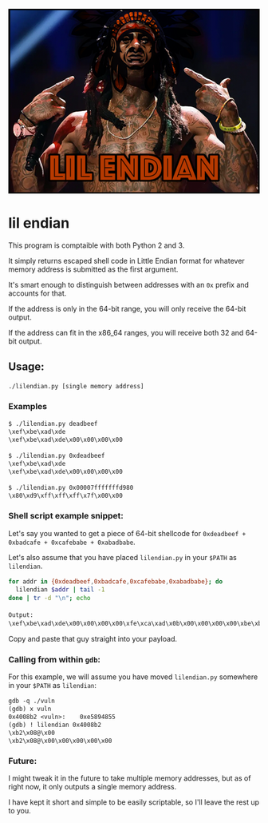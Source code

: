 ![lil endian](./lilendian.png?raw=true)

# lil endian

This program is comptaible with both Python 2 and 3.

It simply returns escaped shell code in Little Endian format for whatever memory address is submitted as the first argument.

It's smart enough to distinguish between addresses with an `0x` prefix and accounts for that.

If the address is only in the 64-bit range, you will only receive the 64-bit output.

If the address can fit in the x86_64 ranges, you will receive both 32 and 64-bit output.

## Usage:

`./lilendian.py [single memory address]`

### Examples

```
$ ./lilendian.py deadbeef
\xef\xbe\xad\xde
\xef\xbe\xad\xde\x00\x00\x00\x00

$ ./lilendian.py 0xdeadbeef
\xef\xbe\xad\xde
\xef\xbe\xad\xde\x00\x00\x00\x00

$ ./lilendian.py 0x00007fffffffd980
\x80\xd9\xff\xff\xff\x7f\x00\x00
```

### Shell script example snippet:

Let's say you wanted to get a piece of 64-bit shellcode for `0xdeadbeef + 0xbadcafe + 0xcafebabe + 0xabadbabe`.

Let's also assume that you have placed `lilendian.py` in your `$PATH` as `lilendian`.

```sh
for addr in {0xdeadbeef,0xbadcafe,0xcafebabe,0xabadbabe}; do
  lilendian $addr | tail -1
done | tr -d "\n"; echo

Output:
\xef\xbe\xad\xde\x00\x00\x00\x00\xfe\xca\xad\x0b\x00\x00\x00\x00\xbe\xba\xfe\xca\x00\x00\x00\x00\xbe\xba\xad\xab\x00\x00\x00\x00  
```

Copy and paste that guy straight into your payload.

### Calling from within `gdb`:

For this example, we will assume you have moved `lilendian.py` somewhere in your `$PATH` as `lilendian`:

```
gdb -q ./vuln
(gdb) x vuln
0x4008b2 <vuln>:	0xe5894855
(gdb) ! lilendian 0x4008b2
\xb2\x08@\x00
\xb2\x08@\x00\x00\x00\x00\x00
```

### Future:

I might tweak it in the future to take multiple memory addresses, but as of right now, it only outputs a single memory address.

I have kept it short and simple to be easily scriptable, so I'll leave the rest up to you.
